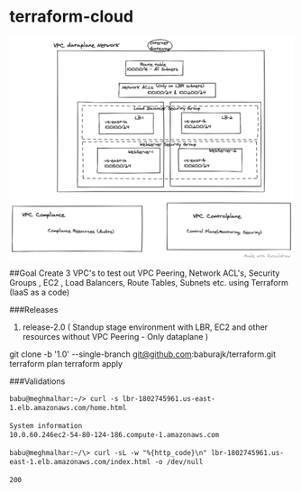 # terraform-cloud


![Building simple cloud projects using terraform](https://github.com/baburajk/terraform/blob/develop/diagrams/terraform_aws.png)

##Goal 
Create 3 VPC's to test out VPC Peering, Network ACL's, Security Groups , EC2 , Load Balancers, Route Tables, Subnets etc. using Terraform (IaaS as a code)

###Releases

1. release-2.0 ( Standup stage environment with LBR, EC2 and other resources without VPC Peering - Only dataplane )

git clone -b '1.0' --single-branch git@github.com:baburajk/terraform.git
terraform plan
terraform apply


###Validations

```
babu@meghmalhar:~/> curl -s lbr-1802745961.us-east-1.elb.amazonaws.com/home.html

System information
10.0.60.246ec2-54-80-124-186.compute-1.amazonaws.com

babu@meghmalhar:~/\> curl -sL -w "%{http_code}\n" lbr-1802745961.us-east-1.elb.amazonaws.com/index.html -o /dev/null

200

```



